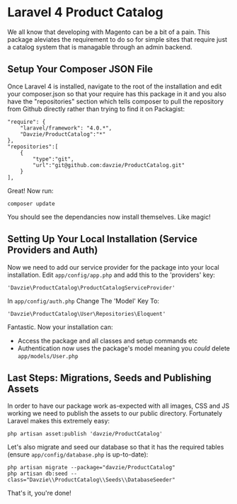 Laravel 4 Product Catalog
===============

We all know that developing with Magento can be a bit of a pain. This package aleviates the requirement to do so for simple sites that require just a catalog system that is managable through an admin backend.

Setup Your Composer JSON File
---------------------
Once Laravel 4 is installed, navigate to the root of the installation and edit your composer.json so that your require has this package in it and you also have the "repositories" section which tells composer to pull the repository from Github directly rather than trying to find it on Packagist:

    "require": {
        "laravel/framework": "4.0.*",
        "Davzie/ProductCatalog":"*"
    },
    "repositories":[
        {
            "type":"git",
            "url":"git@github.com:davzie/ProductCatalog.git"
        }
    ],

Great! Now run:

    composer update

You should see the dependancies now install themselves. Like magic!

Setting Up Your Local Installation (Service Providers and Auth)
---------------------
Now we need to add our service provider for the package into your local installation. Edit `app/config/app.php` and add this to the 'providers' key:

    'Davzie\ProductCatalog\ProductCatalogServiceProvider'

In `app/config/auth.php` Change The 'Model' Key To:

    'Davzie\ProductCatalog\User\Repositories\Eloquent'

Fantastic. Now your installation can:

* Access the package and all classes and setup commands etc
* Authentication now uses the package's model meaning you *could* delete `app/models/User.php`

Last Steps: Migrations, Seeds and Publishing Assets
------------------------------------
In order to have our package work as-expected with all images, CSS and JS working we need to publish the assets to our public directory. Fortunately Laravel makes this extremely easy:
    
    php artisan asset:publish 'davzie/ProductCatalog'

Let's also migrate and seed our database so that it has the required tables (ensure `app/config/database.php` is up-to-date):

    php artisan migrate --package="davzie/ProductCatalog"
    php artisan db:seed --class="Davzie\\ProductCatalog\\Seeds\\DatabaseSeeder" 

    
That's it, you're done!